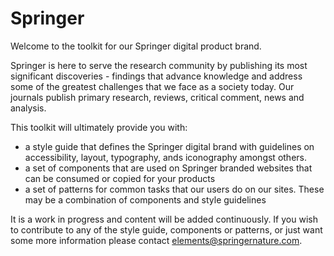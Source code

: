 # Springer

Welcome to the toolkit for our Springer digital product brand.  

Springer is here to serve the research community by publishing its most significant discoveries - findings that advance knowledge and address some of the greatest challenges that we face as a society today. Our journals publish primary research, reviews, critical comment, news and analysis.  

This toolkit will ultimately provide you with:

- a style guide that defines the Springer digital brand with guidelines on accessibility, layout, typography, ands iconography amongst others.
- a set of components that are used on Springer branded websites that can be consumed or copied for your products
- a set of patterns for common tasks that our users do on our sites. These may be a combination of components and style guidelines


It is a work in progress and content will be added continuously. If you wish to contribute to any of the style guide, components or patterns, or just want some more information please contact elements@springernature.com. 

